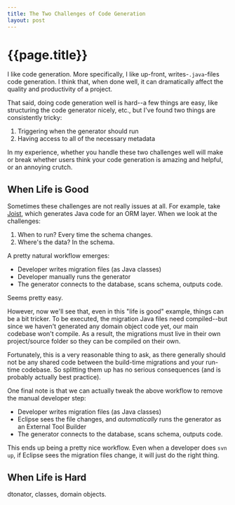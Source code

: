 ```yaml
---
title: The Two Challenges of Code Generation
layout: post
---
```


{{page.title}}
==============

I like code generation. More specifically, I like up-front, writes-`.java`-files code generation. I think that, when done well, it can dramatically affect the quality and productivity of a project.

That said, doing code generation well is hard--a few things are easy, like structuring the code generator nicely, etc., but I've found two things are consistently tricky:

1. Triggering when the generator should run
2. Having access to all of the necessary metadata 

In my experience, whether you handle these two challenges well will make or break whether users think your code generation is amazing and helpful, or an annoying crutch.

When Life is Good
-----------------

Sometimes these challenges are not really issues at all. For example, take [Joist](http://www.joist.ws), which generates Java code for an ORM layer. When we look at the challenges:

1. When to run? Every time the schema changes.
2. Where's the data? In the schema.

A pretty natural workflow emerges:

* Developer writes migration files (as Java classes)
* Developer manually runs the generator
* The generator connects to the database, scans schema, outputs code.

Seems pretty easy.

However, now we'll see that, even in this "life is good" example, things can be a bit tricker. To be executed, the migration Java files need compiled--but since we haven't generated any domain object code yet, our main codebase won't compile. As a result, the migrations must live in their own project/source folder so they can be compiled on their own.

Fortunately, this is a very reasonable thing to ask, as there generally should not be any shared code between the build-time migrations and your run-time codebase. So splitting them up has no serious consequences (and is probably actually best practice).

One final note is that we can actually tweak the above workflow to remove the manual developer step:


* Developer writes migration files (as Java classes)
* Eclipse sees the file changes, and *automatically* runs the generator as an External Tool Builder
* The generator connects to the database, scans schema, outputs code.

This ends up being a pretty nice workflow. Even when a developer does `svn up`, if Eclipse sees the migration files change, it will just do the right thing.

When Life is Hard
-----------------

dtonator, classes, domain objects.




